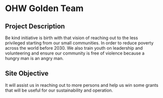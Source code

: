 # OHW Golden Team

## Project Description
Be kind initiative is birth with that vision of reaching out to the less privileged starting from our small communities. In order to reduce poverty across the world before 2030. We also train youth on leadership and volunteering and ensure our community is free of violence because a hungry man is an angry man.

## Site Objective
It will assist us in reaching out to more persons and help us win some grants that will be useful for our sustainability and operation.
